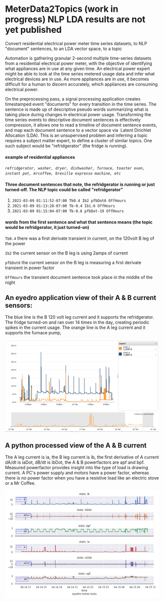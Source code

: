 # MeterData2Topics (work in progress) NLP LDA results are not yet published
Convert residential electrical power meter time series datasets, to NLP "document" sentences, to an LDA vector space, to a topic 

Automation is gathering granular 2-second multiple time-series datasets from a residential electrical power meter, with the objective of identifying what appliances are in use at any given time. An electrical power expert might be able to look at the time series metered usage data and infer what electrical devices are in use. As more appliances are in use, it becomes difficult for a human to discern accurately, which appliances are consuming electrical power.

On the preprocessing pass, a signal processing application creates timestamped event "documents" for every transition in the time series. The sentence is made up of descriptive pseudo words summarizing what is taking place during changes in electrical power usage. Transforming the time series events to descriptive document sentences is effectively compression, it allows one to read a timeline of document sentence events, and map each document sentence to a vector space via  Latent Dirichlet Allocation (LDA). This is an unsupervised problem and inferring a topic requires a subject matter expert, to define a cluster of similar topics. One such subject would be "refridgerator" (the fridge is running).

#### example of residential appliances
*`refridgerator, washer, dryer, dishwasher, furnace, toaster oven, instant pot, mrcoffee, breville expresso machine, etc`*

#### Three document sentences that note, the refridgerator is running or just turned-off. The NLP topic could be called "refridgerator"
1) `2021-03-09 01:11:52-07:00 Tb0.4 Ib2 pfbDot6 OffHours`
2) `2021-03-09 01:13:28-07:00 Tb-0.4 Ib1.6 OffHours`
3) `2021-03-09 01:15:04-07:00 Tb-0.6 pfbDot-19 OffHours`

#### words from the first sentence and what that sentence means (the topic would be refridgerator, it just turned-on) 
`Tb0.4` there was a first derivate transient in current, on the 120volt B leg of the power

`Ib2` the current sensor on the B leg is using 2amps of current

`pfbDot6` the current sensor on the B leg is measuring a first derivate transient in power factor

`OffHours` the transient document sentence took place in the middle of the night

## An eyedro application view of their A & B current sensors:

The blue line is the B 120 volt leg current and it supports the refridgerator. The fridge turned-on and ran over 14 times in the day, creating periodic spikes in the current usage. The orange line is the A leg current and it supports the furnace pump, 

![eyedro application view](https://github.com/jearlcalkins/MeterData2Topics/blob/main/Screenshot%202021-04-20%2009.48.25.png)

## A python processed view of the A & B current

The A leg current is ia, the B leg current is ib, the first derivative of A current dA/dt is iaDot, dB/dt is ibDot, the A & B powerfactors are apf and bpf. Measured powerfactor provides insight into the type of load is drawing current. A PC's power supply and motors have a power factor, whereas there is no power factor when you have a resistive load like an electric stove or a Mr Coffee.

![eyedro application view](https://github.com/jearlcalkins/MeterData2Topics/blob/main/i_didt_pf.png)
